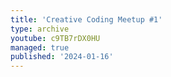 ```yaml
---
title: 'Creative Coding Meetup #1'
type: archive
youtube: c9TB7rDX0HU
managed: true
published: '2024-01-16'
---
```

